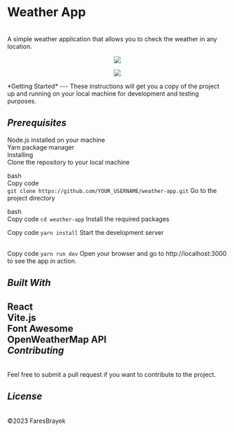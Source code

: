 <h1>Weather App</h1><br>
A simple weather application that allows you to check the weather in any location.<br>
<p align="center">
  <img src="https://i.ibb.co/R76qPR8/image.png" />
</p>
<p align="center">
  <img src="https://i.ibb.co/yX8ChVg/image.png" />
</p>
*Getting Started*
---
These instructions will get you a copy of the project up and running on your local machine for development and testing purposes.

*Prerequisites*
---
Node.js installed on your machine<br>
Yarn package manager<br>
Installing<br>
Clone the repository to your local machine

bash<br>
Copy code<br>
```git clone https://github.com/YOUR_USERNAME/weather-app.git```
Go to the project directory

bash<br>
Copy code
```cd weather-app```
Install the required packages

Copy code
```yarn install```
Start the development server

<br>Copy code
```yarn run dev```
Open your browser and go to http://localhost:3000 to see the app in action.

*Built With*
------
React<br>
Vite.js<br>
Font Awesome<br>
OpenWeatherMap API<br>
*Contributing*
---
<br>Feel free to submit a pull request if you want to contribute to the project.

*License*
---
<br>©2023 FaresBrayek


